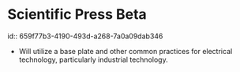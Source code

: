 # Scientific Press Beta
id:: 659f77b3-4190-493d-a268-7a0a09dab346
- Will utilize a base plate and other common practices for electrical technology, particularly industrial technology.